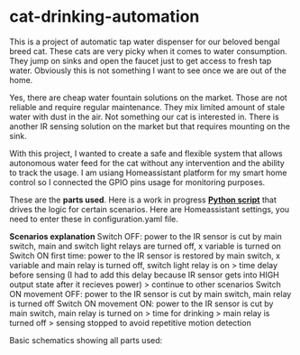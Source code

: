 # cat-drinking-automation

This is a project of automatic tap water dispenser for our beloved bengal breed cat. These cats are very picky when it comes to water consumption. They jump on sinks and open the faucet just to get access to fresh tap water. Obviously this is not something I want to see once we are out of the home. 

Yes, there are cheap water fountain solutions on the market. Those are not reliable and require regular maintenance. They mix limited amount of stale water with dust in the air. Not something our cat is interested in. There is another IR sensing solution on the market but that requires mounting on the sink. 

With this project, I wanted to create a safe and flexible system that allows autonomous water feed for the cat without any intervention and the ability to track the usage. 
I am usiang Homeassistant platform for my smart home control so I connected the GPIO pins usage for monitoring purposes. 

These are the **parts used**. 
Here is a work in progress **[Python script](https://github.com/uros76/cat-drinking-automation/blob/main/automation.py)** that drives the logic for certain scenarios. 
Here are Homeassistant settings, you need to enter these in configuration.yaml file. 


**Scenarios explanation**
Switch OFF: power to the IR sensor is cut by main switch, main and switch light relays are turned off, x variable is turned on
Switch ON first time: power to the IR sensor is restored by main switch, x variable and main relay is turned off, switch light relay is on > time delay before sensing (I had to add this delay because IR sensor gets into HIGH output state after it recieves power) > continue to other scenarios
Switch ON movement OFF: power to the IR sensor is cut by main switch, main relay is turned off
Switch ON movement ON: power to the IR sensor is cut by main switch, main relay is turned on > time for drinking > main relay is turned off > sensing stopped to avoid repetitive motion detection

Basic schematics showing all parts used: 
